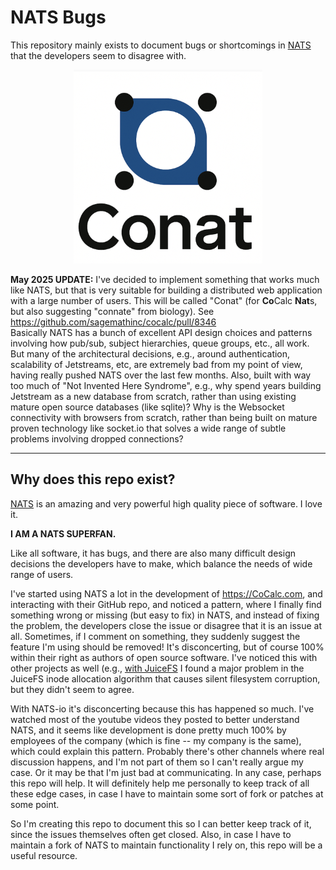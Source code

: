 # NATS Bugs

This repository mainly exists to document bugs or shortcomings in [NATS](https://nats.io/) that the developers seem to disagree with.

<div style="text-align:center">
<img src="./conat.png"/>
</div>

**May 2025 UPDATE:** I've decided to implement something that works much like NATS, but that is very suitable for building a distributed web application with a large number of users.  This will be called "Conat" (for **Co**Calc **Nat**s, but also suggesting "connate" from biology).   See https://github.com/sagemathinc/cocalc/pull/8346   
Basically NATS has a bunch of excellent API design choices and patterns involving how pub/sub, subject hierarchies, queue groups, etc., all work.  But many of the architectural decisions, e.g., around authentication, scalability of Jetstreams, etc, are extremely bad from my point of view, having really pushed NATS over the last few months.   Also, built with way too much of "Not Invented Here Syndrome", e.g., why spend years building Jetstream as a new database from scratch, rather than using existing mature open source databases (like sqlite)?  Why is the Websocket connectivity with browsers from scratch, rather than being built on mature proven technology like socket.io that solves a wide range of subtle problems involving dropped connections?   


---

## Why does this repo exist?

[NATS](https://nats.io/) is an amazing and very powerful high quality piece of software. I love it. 

**I AM A NATS SUPERFAN.**

Like all software, it has bugs, and there are also many difficult design decisions
the developers have to make, which balance the needs of wide range of users.

I've started using NATS a lot in the development of https://CoCalc.com, and interacting with their GitHub repo,
and noticed a pattern, where I finally find something wrong or missing \(but easy to fix\)
in NATS, and instead of fixing the problem, the developers close the issue or disagree
that it is an issue at all. Sometimes, if I comment on something, they suddenly suggest the feature I'm
using should be removed! It's disconcerting, but of course 100% within their right
as authors of open source software. I've noticed this with other projects as well
\(e.g., [with JuiceFS](https://github.com/sagemathinc/cocalc-compute-docker/tree/main/src/cloud-filesystem/patches/juicefs)
I found a major problem in the JuiceFS inode allocation algorithm
that causes silent filesystem corruption, but they didn't seem
to agree.

With NATS-io it's disconcerting because this has happened so much. I've watched most of the youtube videos they posted to better understand NATS, and it seems like development is done pretty much 100% by employees of the company (which is fine -- my company is the same), which could explain this pattern. Probably there's other channels where real discussion happens, and I'm not part of them so I can't really argue my case. Or it may be that I'm just bad at
communicating. In any case, perhaps this repo will help.  It will definitely help me personally
to keep track of all these edge cases, in case I have to maintain some sort of fork or
patches at some point.

So I'm creating this repo to document this so I can better keep track of it, since the
issues themselves often get closed. Also, in case I have to maintain a fork of NATS to
maintain functionality I rely on, this repo will be a useful resource.


